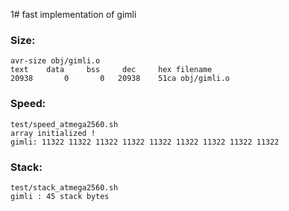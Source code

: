 1# fast implementation of gimli

### Size:

    avr-size obj/gimli.o
    text    data     bss     dec     hex filename
    20938       0       0   20938    51ca obj/gimli.o

### Speed:

    test/speed_atmega2560.sh
    array initialized !
    gimli: 11322 11322 11322 11322 11322 11322 11322 11322 11322

### Stack:

    test/stack_atmega2560.sh
    gimli : 45 stack bytes
